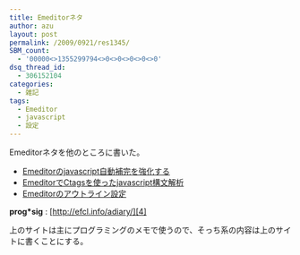 ```yaml
---
title: Emeditorネタ
author: azu
layout: post
permalink: /2009/0921/res1345/
SBM_count:
  - '00000<>1355299794<>0<>0<>0<>0<>0'
dsq_thread_id:
  - 306152104
categories:
  - 雑記
tags:
  - Emeditor
  - javascript
  - 設定
---
```

Emeditorネタを他のところに書いた。

*   [Emeditorのjavascript自動補完を強化する][1]
*   [EmeditorでCtagsを使ったjavascript構文解析][2]
*   [Emeditorのアウトライン設定][3]

**prog*sig**
:   [http://efcl.info/adiary/][4]

上のサイトは主にプログラミングのメモで使うので、そっち系の内容は上のサイトに書くことにする。

 [1]: http://efcl.info/adiary/09
 [2]: http://efcl.info/adiary/07
 [3]: http://efcl.info/adiary/06
 [4]: http://efcl.info/adiary/ "prog*sig"